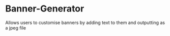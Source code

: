 # Banner-Generator
Allows users to customise banners by adding text to them and outputting as a jpeg file
